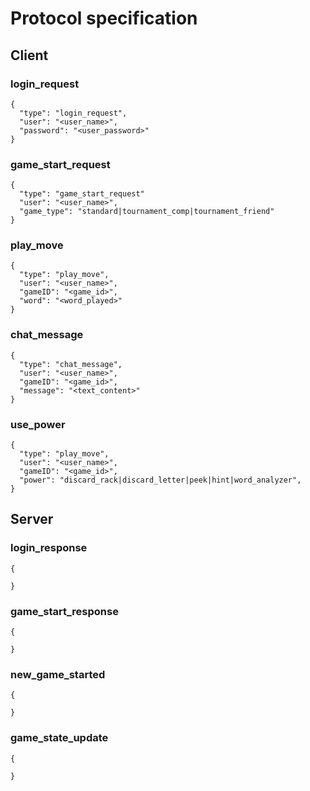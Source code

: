 # Protocol specification


## Client

### login_request
```
{
  "type": "login_request",
  "user": "<user_name>",
  "password": "<user_password>"
}
```

### game_start_request
```
{
  "type": "game_start_request"
  "user": "<user_name>",
  "game_type": "standard|tournament_comp|tournament_friend"
}
```

### play_move
```
{
  "type": "play_move",
  "user": "<user_name>",
  "gameID": "<game_id>",
  "word": "<word_played>"
}
```

### chat_message
```
{
  "type": "chat_message",
  "user": "<user_name>",
  "gameID": "<game_id>",
  "message": "<text_content>"
}
```

### use_power
```
{
  "type": "play_move",
  "user": "<user_name>",
  "gameID": "<game_id>",
  "power": "discard_rack|discard_letter|peek|hint|word_analyzer",
}
```


## Server

### login_response
```
{

}
```

### game_start_response
```
{

}
```

### new_game_started
```
{

}
```

### game_state_update
```
{

}
```
